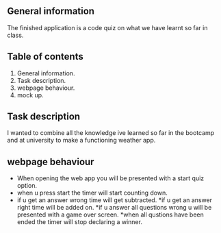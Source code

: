 ## General information
The finished application is a code quiz on what we have learnt so far in class.

## Table of contents
1. General information.
2. Task description.
3. webpage behaviour.
4. mock up.
## Task description
I wanted to combine all the knowledge ive learned so far in the bootcamp and at university to make a functioning weather app.


## webpage behaviour
* When opening the web app you will be presented with a start quiz option.
* when u press start the timer will start counting down.
* if u get an answer wrong time will get subtracted.
*if u get an answer right time will be added on.
*if u answer all questions wrong u will be presented with a game over screen.
*when all qustions have been ended the timer will stop declaring a winner.

